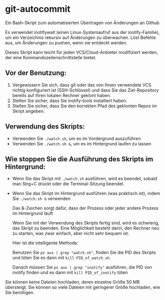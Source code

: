 # git-autocommit
Ein Bash-Skript zum automatisierten Übertragen von Änderungen an Github

Es verwendet inotifywait (einen Linux-Systemaufruf aus der inotify-Familie), um ein Verzeichnis rekursiv auf Änderungen zu überwachen.
Löst Befehle aus, um Änderungen zu pushen, wenn sie entdeckt werden.

Dieses Skript kann leicht für jeden VCS/Cloud-Anbieter modifiziert werden, der eine Kommandozeilenschnittstelle bietet.

## Vor der Benutzung: 
1. Vergewissern Sie sich, dass git oder das von Ihnen verwendete VCS richtig konfiguriert ist (SSH-Schlüssel) und dass Sie das Ziel-Repository bereits auf Ihren lokalen Rechner geklont haben.
2. Stellen Sie sicher, dass Sie inotify-tools installiert haben.
3. Stellen Sie sicher, dass Sie den korrekten Pfad des geklonten Repos im Skript angeben.

## Verwendung des Skripts: 
- Verwenden Sie `./watch.sh`, um es im Vordergrund auszuführen
- Verwenden Sie `./watch.sh &`, um es im Hintergrund laufen zu lassen 

## Wie stoppen Sie die Ausführung des Skripts im Hintergrund:
- Wenn Sie das Skript mit `./watch.sh` ausführen, wird es beendet, sobald man Strg+C drückt oder die Terminal-Sitzung beendet.


- Wenn Sie das Skript im Hintergrund ausführen (was praktisch ist), indem Sie `./watch.sh &` verwenden

  Das &-Zeichen sorgt dafür, dass der Prozess oder jeder andere Prozess im Hintergrund läuft
  
  Wenn Sie mit der Verwendung des Skripts fertig sind, wird es schwierig, das Skript zu beenden. Eine Möglichkeit besteht darin, den Rechner neu zu starten, was zwar einfach, aber nicht sehr bequem ist.
  
  Hier ist die intelligente Methode: 
  
  Benutzen Sie `ps aux | grep "watch.sh"`, finden Sie die PID des Skripts und töten Sie es dann mit `kill PID_of_watch.sh`.
  
  Danach müssen Sie `ps aux | grep "inotify"` ausführen, die PID von inotify finden und es dann mit `kill PID_of_inotify` töten

Sie können keine Dateien hochladen, deren einzelne Größe 50 MB übersteigt.
Sie können so viele Dateien mit geringerer Größe hochladen, wie Sie benötigen.
